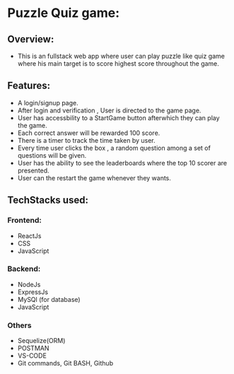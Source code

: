 # Puzzle Quiz game:
## Overview:
- This is an fullstack web app where user can play puzzle like quiz game where his main target is to score highest score throughout the game.

## Features:
- A login/signup page.
- After login and verification , User is directed to the game page.
- User has accessbility to a StartGame button afterwhich they can play the game.
- Each correct answer will be rewarded 100 score.
- There is a timer to track the time taken by user.
- Every time user clicks the box , a random question among  a set of questions will be given.
- User has the ability to see the leaderboards where the top 10 scorer are presented.
- User can the restart the game whenever they wants.

## TechStacks used:
### Frontend:
   - ReactJs
   - CSS
   - JavaScript

### Backend:
  - NodeJs
  - ExpressJs
  - MySQl (for database)
  - JavaScript
### Others
  - Sequelize(ORM)
  - POSTMAN
  - VS-CODE
  - Git commands, Git BASH, Github
  
  

